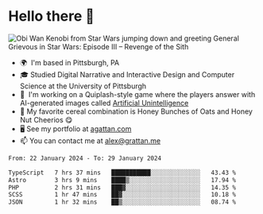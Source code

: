 <!--
**GameDog9988/GameDog9988** is a ✨ _special_ ✨ repository because its `README.md` (this file) appears on your GitHub profile.

Here are some ideas to get you started:

- 🔭 I’m currently working on ...
- 🌱 I’m currently learning ...
- 👯 I’m looking to collaborate on ...
- 🤔 I’m looking for help with ...
- 💬 Ask me about ...
- 📫 How to reach me: ...
- 😄 Pronouns: ...
- ⚡ Fun fact: ...
-->



Hello there 👋
==================================

![Obi Wan Kenobi from Star Wars jumping down and greeting General Grievous in Star Wars: Episode III – Revenge of the Sith](https://github.com/agrattan0820/agrattan0820/assets/51346343/689e56eb-29be-46a5-a079-28ea727b5f7e)


- 🌍  I'm based in Pittsburgh, PA
- 🎓  Studied Digital Narrative and Interactive Design and Computer Science at the University of Pittsburgh
- 👾  I'm working on a Quiplash-style game where the players answer with AI-generated images called [Artificial Unintelligence](https://github.com/agrattan0820/artificial-unintelligence)
- 🥣  My favorite cereal combination is Honey Bunches of Oats and Honey Nut Cheerios 😋
- 🖥️  See my portfolio at [agattan.com](http://agrattan.com/)
- 📫  You can contact me at [alex@grattan.me](mailto:alex@grattan.me)

<!--START_SECTION:waka-->

```txt
From: 22 January 2024 - To: 29 January 2024

TypeScript   7 hrs 37 mins   ███████████░░░░░░░░░░░░░░   43.43 %
Astro        3 hrs 9 mins    ████▒░░░░░░░░░░░░░░░░░░░░   17.94 %
PHP          2 hrs 31 mins   ███▓░░░░░░░░░░░░░░░░░░░░░   14.35 %
SCSS         1 hr 47 mins    ██▓░░░░░░░░░░░░░░░░░░░░░░   10.18 %
JSON         1 hr 32 mins    ██▒░░░░░░░░░░░░░░░░░░░░░░   08.74 %
```

<!--END_SECTION:waka-->
